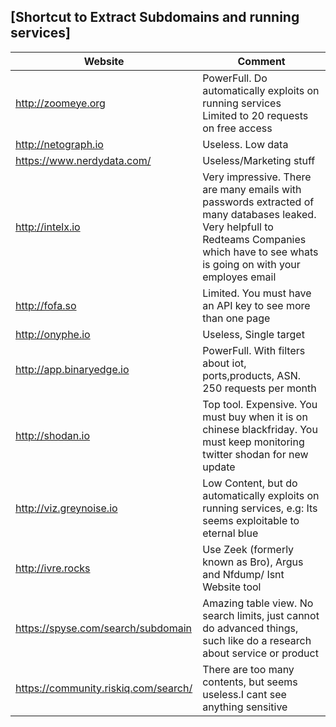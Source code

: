 [Shortcut to Extract Subdomains and running services]
---
| Website | Comment |
|--- | --- |
http://zoomeye.org | PowerFull. Do automatically exploits on running services<br> Limited to 20 requests on free access
http://netograph.io | Useless. Low data<br>
https://www.nerdydata.com/ | Useless/Marketing stuff<br>
http://intelx.io | Very impressive. There are many emails with passwords extracted of many databases leaked. Very helpfull to Redteams Companies which have to see whats is going on with your employes email<br>
http://fofa.so | Limited. You must have an API key to see more than one page<br>
http://onyphe.io | Useless, Single target<br>
http://app.binaryedge.io | PowerFull. With filters about iot, ports,products, ASN. 250 requests per month<br>
http://shodan.io | Top tool. Expensive. You must buy when it is on chinese blackfriday. You must keep monitoring twitter shodan for new update<br>
http://viz.greynoise.io | Low Content, but do automatically exploits on running services, e.g: Its seems exploitable to eternal blue<br>
http://ivre.rocks | Use  Zeek (formerly known as Bro), Argus and Nfdump/ Isnt Website tool<br>
https://spyse.com/search/subdomain | Amazing table view. No search limits, just cannot do advanced things, such like do a research about service or product<br>
https://community.riskiq.com/search/ | There are too many contents, but seems useless.I cant see anything sensitive<br>


